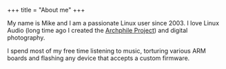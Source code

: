 +++
title = "About me"
+++

My name is Mike and I am a passionate Linux user since 2003. Ι love Linux Audio (long time ago I created the [Archphile Project](https://archphile.org)) and digital photography. 

I spend most of my free time listening to music, torturing various ARM boards and flashing any device that accepts a custom firmware.

